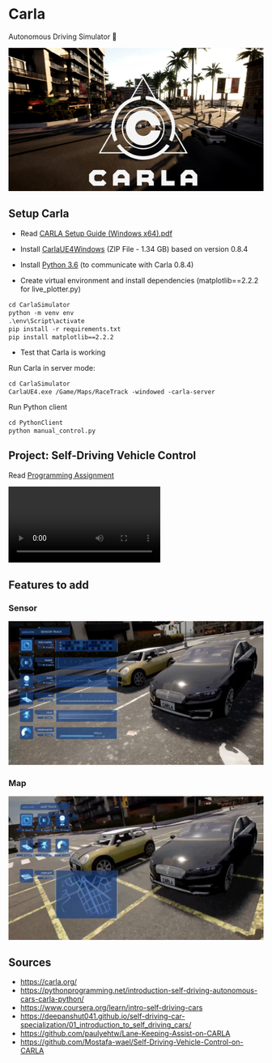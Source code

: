 # Carla 

Autonomous Driving Simulator 🚗

[![CARLA Video](img/video_thumbnail_0910.jpg)](https://www.youtube.com/watch?v=7jej46ALVRE)


## Setup Carla

- Read [CARLA Setup Guide (Windows x64).pdf](https://d3c33hcgiwev3.cloudfront.net/IFfxQie8Eem9HA6xGGaRfg_20f6060027bc11e98ed3dfcfdba7c72b_CARLA-Setup-Guide-_Windows-x64_.pdf?Expires=1634342400&Signature=O7-bO5nGH1Ud2k2SMjX~YzuVO0dHQdeIjswRtRqLAHx9G~uYOSPzQVF4E6q6G7oBk232kNPKKuVT76SfURnvc-1Bd-dQdMfMF158LZdWHWFlo9L8PJ~nDSLNWF~hLtUD2WN-PnUFJcO4kKnYb4FKX4sxyme1y8VrRN1BkRGQkKs_&Key-Pair-Id=APKAJLTNE6QMUY6HBC5A)

- Install 
[CarlaUE4Windows](https://d3c33hcgiwev3.cloudfront.net/uuTN7y7rEemnrA4AsaAhFA_bbb340f02eeb11e9a59e73356fd63643_CarlaUE4Windows.zip?Expires=1634342400&Signature=N~xsY2z4th4BiAskN6GUdxxTF~m5CK-mFXpWkOxPm1naqq5O5DZ01KPohMdcp4rGEfTxO~hqHnWe9rXmKLz9PxGTinaRLmg4-tyPf9RWvLThDLp-Dm1aUOLcJx46w4YMgqg4u~NbIBpxbN~hQV1P8kr0sTbiYhvdC538skN1n4Y_&Key-Pair-Id=APKAJLTNE6QMUY6HBC5A) (ZIP File - 1.34 GB) based on version 0.8.4

- Install [Python 3.6](https://www.python.org/downloads/release/python-360/) (to communicate with Carla 0.8.4)


- Create virtual environment and install dependencies (matplotlib==2.2.2 for live_plotter.py)
```
cd CarlaSimulator
python -m venv env
.\env\Script\activate
pip install -r requirements.txt
pip install matplotlib==2.2.2
```

- Test that Carla is working


Run Carla in server mode:
```
cd CarlaSimulator
CarlaUE4.exe /Game/Maps/RaceTrack -windowed -carla-server
```

Run Python client

```
cd PythonClient
python manual_control.py
```



## Project: Self-Driving Vehicle Control


Read [Programming Assignment](coursera/README.md)


![carla-track](img/carla-track.mp4)



## Features to add

### Sensor
  

![image_0.png](img/image_0.png)


  
### Map


![image_1.png](img/image_1.png)


## Sources

* https://carla.org/
* https://pythonprogramming.net/introduction-self-driving-autonomous-cars-carla-python/
* https://www.coursera.org/learn/intro-self-driving-cars
* https://deepanshut041.github.io/self-driving-car-specialization/01_introduction_to_self_driving_cars/
* https://github.com/paulyehtw/Lane-Keeping-Assist-on-CARLA
* https://github.com/Mostafa-wael/Self-Driving-Vehicle-Control-on-CARLA